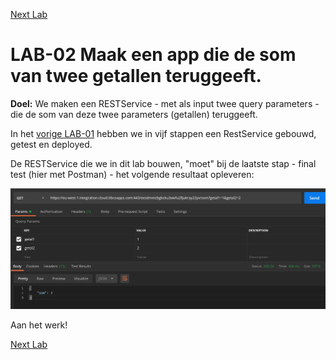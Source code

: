 [Next Lab](https://github.com/Bart-2020/rubix-tci-flogo/blob/master/lab_03/lab_03.md)

# LAB-02 Maak een app die de som van twee getallen teruggeeft.

**Doel:** We maken een RESTService - met als input twee query parameters - die de som van deze twee parameters (getallen) teruggeeft.



In het [vorige LAB-01](https://github.com/Bart-2020/rubix-tci-flogo/blob/master/lab_01/lab_01.md) hebben we in vijf stappen een RestService gebouwd, getest en deployed.

De RESTService die we in dit lab bouwen, "moet" bij de laatste stap - final test (hier met Postman) - het volgende resultaat opleveren:

![](https://github.com/Bart-2020/rubix-tci-flogo/blob/master/lab_02/lab_02-som%20RESTService.jpg)



Aan het werk!


[Next Lab](https://github.com/Bart-2020/rubix-tci-flogo/blob/master/lab_03/lab_03.md)
